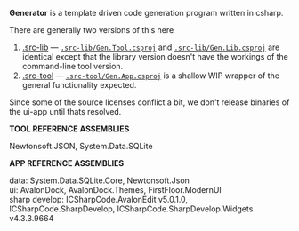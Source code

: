 <!-- title:generator
subtitle: csharp generator library
date: 20170822
author: some dude
 -->

**Generator** is a template driven code generation program written in csharp.

There are generally two versions of this here

1. [.src-lib](.src-lib) — [`.src-lib/Gen.Tool.csproj`](.src-lib/Gen.Tool.csproj) and  [`.src-lib/Gen.Lib.csproj`](.src-lib/Gen.Lib.csproj) are identical except that the library version doesn't have the workings of the command-line tool version.
2. [.src-tool](.src-tool) — [`.src-tool/Gen.App.csproj`](.src-tool/Gen.App.csproj) is a shallow WIP wrapper of the general functionality expected.

Since some of the source licenses conflict a bit, we don't release binaries of the ui-app until thats resolved.


**TOOL REFERENCE ASSEMBLIES**

Newtonsoft.JSON, System.Data.SQLite

**APP REFERENCE ASSEMBLIES**

data: System.Data.SQLite.Core, Newtonsoft.Json  
ui: AvalonDock, AvalonDock.Themes,  FirstFloor.ModernUI  
sharp develop: ICSharpCode.AvalonEdit v5.0.1.0,  ICSharpCode.SharpDevelop, ICSharpCode.SharpDevelop.Widgets v4.3.3.9664

